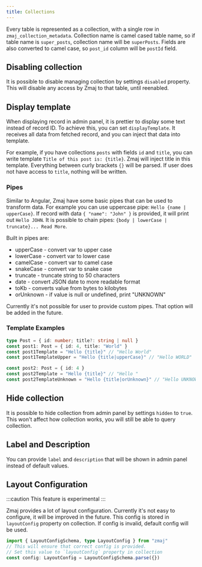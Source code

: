 ```yaml
---
title: Collections
---
```


Every table is represented as a collection, with a single row in `zmaj_collection_metadata`.
Collection name is camel cased table name, so if table name is `super_posts`, collection name
will be `superPosts`.
Fields are also converted to camel case, so `post_id` column will be `postId` field.

## Disabling collection

It is possible to disable managing collection by settings `disabled` property. This will disable
any access by Zmaj to that table, until reenabled.

## Display template

When displaying record in admin panel, it is prettier to display some text instead of record ID.
To achieve this, you can set `displayTemplate`. It receives all data from fetched record,
and you can inject that data into template.

For example, if you have collections `posts` with fields `id` and `title`, you can write
template `Title of this post is: {title}`. Zmaj will inject title in this template.
Everything between curly brackets `{}` will be parsed.
If user does not have access to `title`, nothing will be written.

### Pipes

Similar to Angular, Zmaj have some basic pipes that can be used to transform data.
For example you can use uppercase pipe: `Hello {name | upperCase}`.
If record with data `{ "name": "John" }` is provided, it will print out `Hello JOHN`.
It is possible to chain pipes: `{body | lowerCase | truncate}... Read More`.

Built in pipes are:

- upperCase - convert var to upper case
- lowerCase - convert var to lower case
- camelCase - convert var to camel case
- snakeCase - convert var to snake case
- truncate - truncate string to 50 characters
- date - convert JSON date to more readable format
- toKb - converts value from bytes to kilobytes
- orUnknown - if value is null or undefined, print "UNKNOWN"

Currently it's not possible for user to provide custom pipes. That option will be added in the future.

### Template Examples

```ts
type Post = { id: number; title?: string | null }
const post1: Post = { id: 4, title: "World" }
const post1Template = "Hello {title}" // "Hello World"
const post1TemplateUpper = "Hello {title|upperCase}" // "Hello WORLD"

const post2: Post = { id: 4 }
const post2Template = "Hello {title}" // "Hello "
const post2TemplateUnknown = "Hello {title|orUnknown}" // "Hello UNKNOWN"
```

## Hide collection

It is possible to hide collection from admin panel by settings `hidden` to `true`.
This won't affect how collection works, you will still be able to query collection.

## Label and Description

You can provide `label` and `description` that will be shown in admin panel instead of default values.

## Layout Configuration

:::caution
This feature is experimental
:::

Zmaj provides a lot of layout configuration. Currently it's not easy to configure, it will be improved
in the future. This config is stored in `layoutConfig` property on collection.
If config is invalid, default config will be used.

```ts
import { LayoutConfigSchema, type LayoutConfig } from "zmaj"
// This will ensure that correct config is provided.
// Set this value to `layoutConfig` property in collection
const config: LayoutConfig = LayoutConfigSchema.parse({})
```

<!--

Collections are fully backed by database schema. Every collection corresponds with single table,
every field corresponds with single column. Every foreign key has 2 relations,
owning relation (collection where FK is located), and referencing collection (where PK is located).
Many-to-many relations consist of 2 foreign keys, and composite unique keys that guaranties that
there isn't multiple same connections. On app startup, Zmaj will create for you collections, fields
and relations based on your database schema.
By default, many-to-many relations will be created as 2 many-to-one, since we can't be
sure if you want many-to-many or direct relations (this might be revisited in the future).

## Many-to-many relations

For relation to be many-to-many, there must be a junction table with 2 foreign keys, and there
must be composite unique constraint with those 2 keys. It is not possible to have many-to-many if
junction table has 3 foreign keys.
You can convert many-to-one to many-to-many if they fullfil requirements.
Many-to-many can always be split to 2 many-to-one.

To convert many-to-one to many-to-many, send `POST /api/system/infra/relations/join-mtm/:junctionCollectionName`.


 -->
